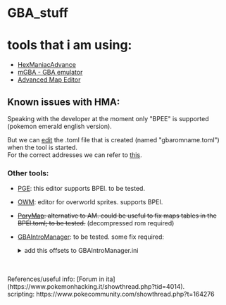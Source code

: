 # GBA_stuff
<h1> tools that i am using: </h1>

- [HexManiacAdvance](https://github.com/haven1433/HexManiacAdvance)
- [mGBA - GBA emulator](https://github.com/mgba-emu/mgba)
- [Advanced Map Editor](http://getam.no-ip.info/?ver=1.95)

<h2> Known issues with HMA: </h2>
Speaking with the developer at the moment only "BPEE" is supported (pokemon emerald english version).

But we can [edit](https://github.com/haven1433/HexManiacAdvance/wiki/TOML-and-You:-How-Metadata-works) the .toml file that is created (named "gbaromname.toml") when the tool is started.<br>
For the correct addresses we can refer to [this](https://github.com/Gamer2020/PokemonGameEditor/blob/master/roms.ini).

<h3> Other tools: </h3>

- [PGE](https://github.com/Gamer2020/PokemonGameEditor): this editor supports BPEI. to be tested.
- [OWM](https://github.com/kimwnasptd/OWM-Qt): editor for overworld sprites. supports BPEI.
- ~~[PoryMap](https://github.com/huderlem/porymap): alternative to AM. could be useful to fix maps tables in the BPEI.toml; to be tested.~~ (decompressed rom required)
- [GBAIntroManager](https://github.com/Sierraffinity/GBAIntroManager): to be tested. some fix required:
    <details>
    <summary>add this offsets to GBAIntroManager.ini</summary>

    ```
    [BPEI]
    GameName=Pokémon Smeraldo
    GameType=E
    ItemData=0x58000C
    NumberOfItems=376
    PokemonNames=0x317F8C
    NumberOfPokemon=411
    StartingPosition=0x84468
    IntroPokemonNumber1=0x31928
    IntroPokemonNumber2=0x30B10
    IntroPokemonPicture=0x130BB0
    StartingPCItem=0x5DCA48
    StartingMoney=0x845D0
    TitlescreenMusic=0xAAAFC
    ProfessorMusic=0x30876
    SkipGender1=0x30DC8
    SkipGenderTester=0x30FD9
    SkipGenderOriginal=0x30DCD
    SkipGender2=0x31220
    SkipGender3=0x12FACE
    SkipGender4=0x12FBBA
    TruckRemovedAddr=0x86011
    TruckRemovedTester=0xFB14C
    UnlockedTester=0x8447F
    [/BPEI]
    ```
    </details>
    

<br>

<br>
References/useful info:
[Forum in ita](https://www.pokemonhacking.it/showthread.php?tid=4014).<br>
scripting: https://www.pokecommunity.com/showthread.php?t=164276

